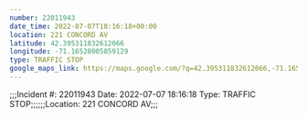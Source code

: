 ```yaml
---
number: 22011943
date_time: 2022-07-07T18:16:18+00:00
location: 221 CONCORD AV
latitude: 42.395311832612066
longitude: -71.16528005859129
type: TRAFFIC STOP
google_maps_link: https://maps.google.com/?q=42.395311832612066,-71.16528005859129
---
```


;;;Incident #: 22011943   Date: 2022-07-07 18:16:18   Type: TRAFFIC STOP;;;;;;Location: 221 CONCORD AV;;;
